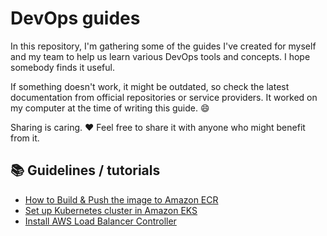 # DevOps guides

In this repository, I'm gathering some of the guides I've created for myself and my team to help us learn various DevOps tools and concepts. I hope somebody finds it useful.

If something doesn't work, it might be outdated, so check the latest documentation from official repositories or service providers. It worked on my computer at the time of writing this guide. 😄

Sharing is caring. ❤️ Feel free to share it with anyone who might benefit from it.

## 📚 Guidelines / tutorials

- [How to Build & Push the image to Amazon ECR](ecr/build-and-push-to-ecr.md)
- [Set up Kubernetes cluster in Amazon EKS](eks/setup-cluster-eks.md)
- [Install AWS Load Balancer Controller](eks/aws-load-balancer-controller.md)